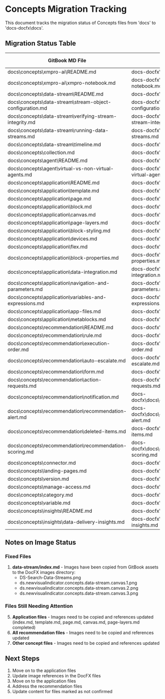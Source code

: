 # Concepts Migration Tracking

This document tracks the migration status of Concepts files from 'docs' to 'docs-docfx\docs'.

## Migration Status Table

| GitBook MD File | DocFX MD File | Content Confirmed | Images Correct | TOC Reachable |
|----------------|---------------|-------------------|----------------|---------------|
| docs\concepts\xmpro-ai\README.md | docs-docfx\docs\concepts\xmpro-ai\index.md | ✓ | ✓ | ✓ |
| docs\concepts\xmpro-ai\xmpro-notebook.md | docs-docfx\docs\concepts\xmpro-ai\xmpro-notebook.md | ✓ | ✓ | ✓ |
| docs\concepts\data-stream\README.md | docs-docfx\docs\concepts\data-stream\index.md | ✓ | ✓ | ✓ |
| docs\concepts\data-stream\stream-object-configuration.md | docs-docfx\docs\concepts\data-stream\stream-object-configuration.md | ✓ | ✓ | ✓ |
| docs\concepts\data-stream\verifying-stream-integrity.md | docs-docfx\docs\concepts\data-stream\verifying-stream-integrity.md | ✓ | ✓ | ✓ |
| docs\concepts\data-stream\running-data-streams.md | docs-docfx\docs\concepts\data-stream\running-data-streams.md | ✓ | ✓ | ✓ |
| docs\concepts\data-stream\timeline.md | docs-docfx\docs\concepts\data-stream\timeline.md | ✓ | ✓ | ✓ |
| docs\\concepts\\collection.md | docs-docfx\\docs\\concepts\\collection.md | ✓ | ✓ | ✓ |
| docs\concepts\agent\README.md | docs-docfx\docs\concepts\agent\index.md | ✓ | ❌ | ✓ |
| docs\concepts\agent\virtual-vs-non-virtual-agents.md | docs-docfx\docs\concepts\agent\virtual-vs-non-virtual-agents.md | ✓ | ❌ | ✓ |
| docs\\concepts\\application\\README.md | docs-docfx\\docs\\concepts\\application\\index.md | ✓ | ✓ | ✓ |
| docs\\concepts\\application\\template.md | docs-docfx\\docs\\concepts\\application\\template.md | ✓ | ✓ | ✓ |
| docs\\concepts\\application\\page.md | docs-docfx\\docs\\concepts\\application\\page.md | ✓ | ✓ | ✓ |
| docs\concepts\application\block.md | docs-docfx\docs\concepts\application\block.md | ❌ | ❌ | ✓ |
| docs\concepts\application\canvas.md | docs-docfx\docs\concepts\application\canvas.md | ✓ | ✓ | ✓ |
| docs\concepts\application\page-layers.md | docs-docfx\docs\concepts\application\page-layers.md | ✓ | ✓ | ✓ |
| docs\concepts\application\block-styling.md | docs-docfx\docs\concepts\application\block-styling.md | ❌ | ❌ | ✓ |
| docs\\concepts\\application\\devices.md | docs-docfx\\docs\\concepts\\application\\devices.md | ✓ | ✓ | ✓ |
| docs\\concepts\\application\\flex.md | docs-docfx\\docs\\concepts\\application\\flex.md | ✓ | ✓ | ✓ |
| docs\concepts\application\block-properties.md | docs-docfx\docs\concepts\application\block-properties.md | ❌ | ❌ | ✓ |
| docs\concepts\application\data-integration.md | docs-docfx\docs\concepts\application\data-integration.md | ❌ | ❌ | ✓ |
| docs\\concepts\\application\\navigation-and-parameters.md | docs-docfx\\docs\\concepts\\application\\navigation-and-parameters.md | ✓ | ✓ | ✓ |
| docs\\concepts\\application\\variables-and-expressions.md | docs-docfx\\docs\\concepts\\application\\variables-and-expressions.md | ✓ | ✓ | ✓ |
| docs\\concepts\\application\\app-files.md | docs-docfx\\docs\\concepts\\application\\app-files.md | ✓ | ✓ | ✓ |
| docs\concepts\application\metablocks.md | docs-docfx\docs\concepts\application\metablocks.md | ✓ | N/A | ✓ |
| docs\concepts\recommendation\README.md | docs-docfx\docs\concepts\recommendation\index.md | ❌ | ❌ | ✓ |
| docs\\concepts\\recommendation\\rule.md | docs-docfx\\docs\\concepts\\recommendation\\rule.md | ✓ | ✓ | ✓ |
| docs\\concepts\\recommendation\\execution-order.md | docs-docfx\\docs\\concepts\\recommendation\\execution-order.md | ✓ | ✓ | ✓ |
| docs\\concepts\\recommendation\\auto-escalate.md | docs-docfx\\docs\\concepts\\recommendation\\auto-escalate.md | ✓ | ✓ | ✓ |
| docs\concepts\recommendation\form.md | docs-docfx\docs\concepts\recommendation\form.md | ❌ | ❌ | ✓ |
| docs\concepts\recommendation\action-requests.md | docs-docfx\docs\concepts\recommendation\action-requests.md | ❌ | ❌ | ✓ |
| docs\concepts\recommendation\notification.md | docs-docfx\docs\concepts\recommendation\notification.md | ❌ | ❌ | ✓ |
| docs\\concepts\\recommendation\\recommendation-alert.md | docs-docfx\\docs\\concepts\\recommendation\\recommendation-alert.md | ✓ | ✓ | ✓ |
| docs\concepts\recommendation\deleted-items.md | docs-docfx\docs\concepts\recommendation\deleted-items.md | ❌ | ❌ | ✓ |
| docs\concepts\recommendation\recommendation-scoring.md | docs-docfx\docs\concepts\recommendation\recommendation-scoring.md | ❌ | ❌ | ✓ |
| docs\\concepts\\connector.md | docs-docfx\\docs\\concepts\\connector.md | ✓ | ✓ | ✓ |
| docs\\concepts\\landing-pages.md | docs-docfx\\docs\\concepts\\landing-pages.md | ✓ | ✓ | ✓ |
| docs\\concepts\\version.md | docs-docfx\\docs\\concepts\\version.md | ✓ | ✓ | ✓ |
| docs\\concepts\\manage-access.md | docs-docfx\\docs\\concepts\\manage-access.md | ✓ | ✓ | ✓ |
| docs\\concepts\\category.md | docs-docfx\\docs\\concepts\\category.md | ✓ | ✓ | ✓ |
| docs\\concepts\\variable.md | docs-docfx\\docs\\concepts\\variable.md | ✓ | ✓ | ✓ |
| docs\concepts\insights\README.md | docs-docfx\docs\concepts\insights\index.md | ✓ | N/A | ✓ |
| docs\concepts\insights\data-delivery-insights.md | docs-docfx\docs\concepts\insights\data-delivery-insights.md | ❌ | N/A | ✓ |

## Notes on Image Status

### Fixed Files
1. **data-stream/index.md** - Images have been copied from GitBook assets to the DocFX images directory:
   - DS-Search-Data-Streams.png
   - ds.newvisualindicator.concepts.data-stream.canvas.1.png
   - ds.newvisualindicator.concepts.data-stream.canvas.2.png
   - ds.newvisualindicator.concepts.data-stream.canvas.3.png

### Files Still Needing Attention
5. **Application files** - Images need to be copied and references updated (index.md, template.md, page.md, canvas.md, page-layers.md completed)
6. **All recommendation files** - Images need to be copied and references updated
7. **Other concept files** - Images need to be copied and references updated

## Next Steps
1. Move on to the application files
2. Update image references in the DocFX files
3. Move on to the application files
4. Address the recommendation files
5. Update content for files marked as not confirmed


































